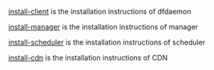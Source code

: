 [install-client](./install-dfdaemon.md) is the installation instructions of dfdaemon

[install-manager](./install-manager.md) is the installation instructions of manager

[install-scheduler](./install-scheduler.md) is the installation instructions of scheduler

[install-cdn](./install-cdn.md) is the installation instructions of CDN


